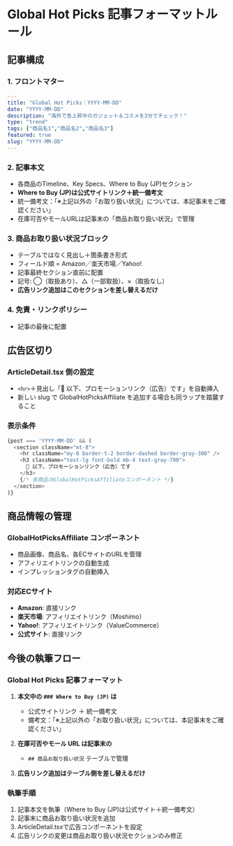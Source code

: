 # Global Hot Picks 記事フォーマットルール

## 記事構成

### 1. フロントマター
```yaml
---
title: "Global Hot Picks｜YYYY-MM-DD"
date: "YYYY-MM-DD"
description: "海外で急上昇中のガジェット＆コスメを3分でチェック！"
type: "trend"
tags: ["商品名1","商品名2","商品名3"]
featured: true
slug: "YYYY-MM-DD"
---
```

### 2. 記事本文
- 各商品のTimeline、Key Specs、Where to Buy (JP)セクション
- **Where to Buy (JP)は公式サイトリンク＋統一備考文**
- 統一備考文：「※上記以外の「お取り扱い状況」については、本記事末をご確認ください」
- 在庫可否やモールURLは記事末の「商品お取り扱い状況」で管理

### 3. 商品お取り扱い状況ブロック
- テーブルではなく見出し＋箇条書き形式
- フィールド順 = Amazon／楽天市場／Yahoo!
- 記事最終セクション直前に配置
- 記号: ◯（取扱あり）、△（一部取扱）、×（取扱なし）
- **広告リンク追加はこのセクションを差し替えるだけ**

### 4. 免責・リンクポリシー
- 記事の最後に配置

## 広告区切り

### ArticleDetail.tsx 側の設定
- `<hr>`＋見出し「🛒 以下、プロモーションリンク（広告）です」を自動挿入
- 新しい slug で GlobalHotPicksAffiliate を追加する場合も同ラップを踏襲すること

### 表示条件
```typescript
{post === 'YYYY-MM-DD' && (
  <section className="mt-8">
    <hr className="my-8 border-t-2 border-dashed border-gray-300" />
    <h3 className="text-lg font-bold mb-4 text-gray-700">
      🛒 以下、プロモーションリンク（広告）です
    </h3>
    {/* 各商品のGlobalHotPicksAffiliateコンポーネント */}
  </section>
)}
```

## 商品情報の管理

### GlobalHotPicksAffiliate コンポーネント
- 商品画像、商品名、各ECサイトのURLを管理
- アフィリエイトリンクの自動生成
- インプレッションタグの自動挿入

### 対応ECサイト
- **Amazon**: 直接リンク
- **楽天市場**: アフィリエイトリンク（Moshimo）
- **Yahoo!**: アフィリエイトリンク（ValueCommerce）
- **公式サイト**: 直接リンク

## 今後の執筆フロー

### Global Hot Picks 記事フォーマット

1. **本文中の `### Where to Buy (JP)` は**
   - 公式サイトリンク ＋ 統一備考文
   - 備考文：「※上記以外の「お取り扱い状況」については、本記事末をご確認ください」

2. **在庫可否やモール URL は記事末の**
   - `## 商品お取り扱い状況` テーブルで管理

3. **広告リンク追加はテーブル側を差し替えるだけ**

### 執筆手順
1. 記事本文を執筆（Where to Buy (JP)は公式サイト＋統一備考文）
2. 記事末に商品お取り扱い状況を追加
3. ArticleDetail.tsxで広告コンポーネントを設定
4. 広告リンクの変更は商品お取り扱い状況セクションのみ修正 